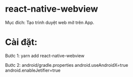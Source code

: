# react-native-webview
Mục đích: Tạo trình duyệt web mở trên App.

# Cài đặt:

Bước 1: yarn add react-native-webview

Bước 2: android/gradle.properties
android.useAndroidX=true
android.enableJetifier=true


